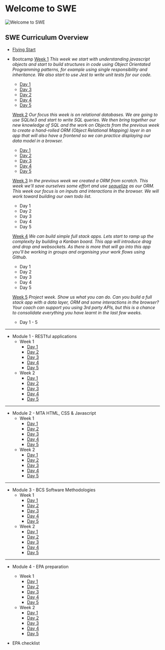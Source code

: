 # Welcome to SWE

![Welcome to SWE](https://user-images.githubusercontent.com/4499581/92381014-fec7f500-f101-11ea-8fcd-506232e5de87.png)

## SWE Curriculum Overview

* [Flying Start](https://docs.google.com/presentation/d/1ec5SgzTACT3lrgcRwKoDiOHqJEDCDoQOiWgArq_j_jA/edit?usp=sharing)
* Bootcamp
    <u>Week 1</u>
    _This week we start with understanding javascript objects and start to build structures in code using Object Orientated Programming patterns, for example using single responsibility and inheritance. We also start to use Jest to write unit tests for our code._
    * [Day 1](/swe/bootcamp/wk1/day1.html)
    * [Day 3](/swe/bootcamp/wk1/day3.html)
    * [Day 2](/swe/bootcamp/wk1/day2.html)
    * [Day 4](/swe/bootcamp/wk1/day4.html)
    * [Day 5](/swe/bootcamp/wk1/day5.html)

    <u>Week 2</u>
    _Our focus this week is on relational databases. We are going to use SQLite3 and start to write SQL queries. We then bring together our new knowledge of SQL and the work on Objects from the previous week to create a hand-rolled ORM (Object Relational Mapping) layer in an app that will also have a frontend so we can practice displaying our data model in a browser._
    * [Day 1](/swe/bootcamp/wk2/day1.html)
    * [Day 2](/swe/bootcamp/wk2/day2.html)
    * [Day 3](/swe/bootcamp/wk2/day3.html)
    * [Day 4](/swe/bootcamp/wk2/day4.html)
    * [Day 5](/swe/bootcamp/wk2/day5.html)

    <u>Week 3</u>
    _In the previous week we created a ORM from scratch. This week we'll save ourselves some effort and use [sequelize](https://www.npmjs.com/package/sequelize) as our ORM. This week our focus is on inputs and interactions in the browser. We will work toward building our own todo list._
    - Day 1
    - Day 2
    - Day 3
    - Day 4
    - Day 5

    <u>Week 4</u>
    _We can build simple full stack apps. Lets start to ramp up the complexity by building a Kanban board. This app will introduce drag and drop and websockets. As there is more that will go into this app you'll be working in groups and organising your work flows using Github._
    - Day 1
    - Day 2
    - Day 3
    - Day 4
    - Day 5

    <u>Week 5</u>
    _Project week. Show us what you can do. Can you build a full stack app with a data layer, ORM and some interactions in the browser? Your coach can support you using 3rd party APIs, but this is a chance to consolidate everything you have learnt in the last few weeks._
    * Day 1 - 5

<hr/>

* Module 1 - RESTful applications
    + Week 1
        - [Day 1](/swe/mod1/wk1/day1.html)
        - [Day 2](/swe/mod1/wk1/day2.html)
        - [Day 3](/swe/mod1/wk1/day3.html)
        - [Day 4](/swe/mod1/wk1/day4.html)
        - [Day 5](/swe/mod1/wk1/day5.html)
    + Week 2
        - [Day 1](/swe/mod1/wk2/day1.html)
        - [Day 2](/swe/mod1/wk2/day2.html)
        - [Day 3](/swe/mod1/wk2/day3.html)
        - [Day 4](/swe/mod1/wk2/day4.html)
        - [Day 5](/swe/mod1/wk2/day5.html)

<hr/>

* Module 2 - MTA HTML, CSS & Javascript
    + Week 1
        - [Day 1](/swe/mod2/wk1/day1.html)
        - [Day 2](/swe/mod2/wk1/day2.html)
        - [Day 3](/swe/mod2/wk1/day3.html)
        - [Day 4](/swe/mod2/wk1/day4.html)
        - [Day 5](/swe/mod2/wk1/day5.html)
    + Week 2
        - [Day 1](/swe/mod2/wk2/day1.html)
        - [Day 2](/swe/mod2/wk2/day2.html)
        - [Day 3](/swe/mod2/wk2/day3.html)
        - [Day 4](/swe/mod2/wk2/day4.html)
        - [Day 5](/swe/mod2/wk2/day5.html)

<hr/>

* Module 3 - BCS Software Methodologies
    + Week 1
        - [Day 1](/swe/mod3/wk1/day1.html)
        - [Day 2](/swe/mod3/wk1/day2.html)
        - [Day 3](/swe/mod3/wk1/day3.html)
        - [Day 4](/swe/mod3/wk1/day4.html)
        - [Day 5](/swe/mod3/wk1/day5.html)
    + Week 2
        - [Day 1](/swe/mod3/wk2/day1.html)
        - [Day 2](/swe/mod3/wk2/day2.html)
        - [Day 3](/swe/mod3/wk2/day3.html)
        - [Day 4](/swe/mod3/wk2/day4.html)
        - [Day 5](/swe/mod3/wk2/day5.html)

<hr/>

* Module 4 - EPA preparation
    + Week 1
        - [Day 1](/swe/mod4/wk1/day1.html)
        - [Day 2](/swe/mod4/wk1/day2.html)
        - [Day 3](/swe/mod4/wk1/day3.html)
        - [Day 4](/swe/mod4/wk1/day4.html)
        - [Day 5](/swe/mod4/wk1/day5.html)
    + Week 2
        - [Day 1](/swe/mod4/wk2/day1.html)
        - [Day 2](/swe/mod4/wk2/day2.html)
        - [Day 3](/swe/mod4/wk2/day3.html)
        - [Day 4](/swe/mod4/wk2/day4.html)
        - [Day 5](/swe/mod4/wk2/day5.html)

* EPA checklist

